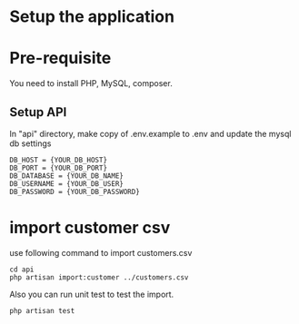 # Setup the application

# Pre-requisite
You need to install PHP, MySQL, composer.

## Setup API

In "api" directory, make copy of .env.example to .env and update the mysql db settings

```
DB_HOST = {YOUR_DB_HOST}
DB_PORT = {YOUR_DB_PORT}
DB_DATABASE = {YOUR_DB_NAME}
DB_USERNAME = {YOUR_DB_USER}
DB_PASSWORD = {YOUR_DB_PASSWORD}
```

# import customer csv

use following command to import customers.csv

```
cd api
php artisan import:customer ../customers.csv
```

Also you can run unit test to test the import.

```
php artisan test
```

